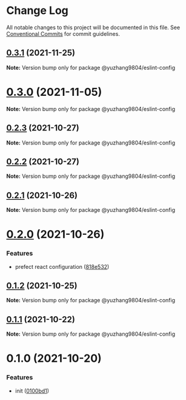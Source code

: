 # Change Log

All notable changes to this project will be documented in this file.
See [Conventional Commits](https://conventionalcommits.org) for commit guidelines.

## [0.3.1](https://github.com/yuzhang9804/eslint-config/compare/v0.3.0...v0.3.1) (2021-11-25)

**Note:** Version bump only for package @yuzhang9804/eslint-config





# [0.3.0](https://github.com/yuzhang9804/eslint-config/compare/v0.2.3...v0.3.0) (2021-11-05)

**Note:** Version bump only for package @yuzhang9804/eslint-config





## [0.2.3](https://github.com/yuzhang9804/eslint-config/compare/v0.2.2...v0.2.3) (2021-10-27)

**Note:** Version bump only for package @yuzhang9804/eslint-config





## [0.2.2](https://github.com/yuzhang9804/eslint-config/compare/v0.2.1...v0.2.2) (2021-10-27)

**Note:** Version bump only for package @yuzhang9804/eslint-config





## [0.2.1](https://github.com/yuzhang9804/eslint-config/compare/v0.2.0...v0.2.1) (2021-10-26)

**Note:** Version bump only for package @yuzhang9804/eslint-config





# [0.2.0](https://github.com/yuzhang9804/eslint-config/compare/v0.1.2...v0.2.0) (2021-10-26)


### Features

* prefect react configuration ([818e532](https://github.com/yuzhang9804/eslint-config/commit/818e532408a2f30b01ec81751a04cdbfa066a496))





## [0.1.2](https://github.com/yuzhang9804/eslint-config/compare/v0.1.1...v0.1.2) (2021-10-25)

**Note:** Version bump only for package @yuzhang9804/eslint-config





## [0.1.1](https://github.com/yuzhang9804/eslint-config/compare/v0.1.0...v0.1.1) (2021-10-22)

**Note:** Version bump only for package @yuzhang9804/eslint-config





# 0.1.0 (2021-10-20)


### Features

* init ([0100bd1](https://github.com/yuzhang9804/eslint-config/commit/0100bd12d58392ff95bb2f4b668cefd46600b6c4))

